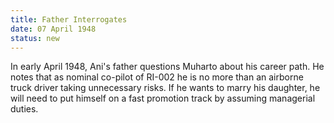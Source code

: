 ```yaml
---
title: Father Interrogates
date: 07 April 1948 
status: new
---
```


In early April 1948, Ani's father questions Muharto about his career
path. He notes that as nominal co-pilot of RI-002 he is no more than an
airborne truck driver taking unnecessary risks. If he wants to marry his
daughter, he will need to put himself on a fast promotion track by
assuming managerial duties.
